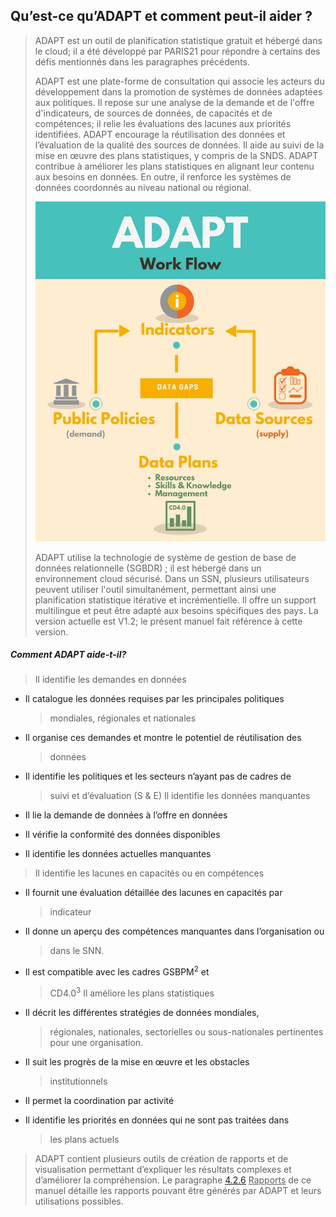 ## Qu’est-ce qu’ADAPT et comment peut-il aider ?

> ADAPT est un outil de planification statistique gratuit et hébergé
> dans le cloud; il a été développé par PARIS21 pour répondre à certains
> des défis mentionnés dans les paragraphes précédents.
>
> ADAPT est une plate-forme de consultation qui associe les acteurs du
> développement dans la promotion de systèmes de données adaptées aux
> politiques. Il repose sur une analyse de la demande et de l'offre
> d'indicateurs, de sources de données, de capacités et de compétences;
> il relie les évaluations des lacunes aux priorités identifiées. ADAPT
> encourage la réutilisation des données et l’évaluation de la qualité
> des sources de données. Il aide au suivi de la mise en œuvre des plans
> statistiques, y compris de la SNDS. ADAPT contribue à améliorer les
> plans statistiques en alignant leur contenu aux besoins en données. En
> outre, il renforce les systèmes de données coordonnés au niveau
> national ou régional.
>
> ![](ADAPTmedia_fr\media\image4.jpeg)
>
> ADAPT utilise la technologie de système de gestion de base de données
> relationnelle (SGBDR) ; il est hébergé dans un environnement cloud
> sécurisé. Dans un SSN, plusieurs utilisateurs peuvent utiliser l'outil
> simultanément, permettant ainsi une planification statistique
> itérative et incrémentielle. Il offre un support multilingue et peut
> être adapté aux besoins spécifiques des pays. La version actuelle est
> V1.2; le présent manuel fait référence à cette version.

##### *Comment ADAPT aide-t-il?*

> Il identifie les demandes en données

-   Il catalogue les données requises par les principales politiques
    > mondiales, régionales et nationales

-   Il organise ces demandes et montre le potentiel de réutilisation des
    > données

-   Il identifie les politiques et les secteurs n’ayant pas de cadres de
    > suivi et d’évaluation (S & E) Il identifie les données manquantes

-   Il lie la demande de données à l’offre en données

-   Il vérifie la conformité des données disponibles

-   Il identifie les données actuelles manquantes

> Il identifie les lacunes en capacités ou en compétences

-   Il fournit une évaluation détaillée des lacunes en capacités par
    > indicateur

-   Il donne un aperçu des compétences manquantes dans l’organisation ou
    > dans le SNN.

-   Il est compatible avec les cadres GSBPM<sup>2</sup> et
    > CD4.0<sup>3</sup> Il améliore les plans statistiques

-   Il décrit les différentes stratégies de données mondiales,
    > régionales, nationales, sectorielles ou sous-nationales
    > pertinentes pour une organisation.

-   Il suit les progrès de la mise en œuvre et les obstacles
    > institutionnels

-   Il permet la coordination par activité

-   Il identifie les priorités en données qui ne sont pas traitées dans
    > les plans actuels

> ADAPT contient plusieurs outils de création de rapports et de
> visualisation permettant d’expliquer les résultats complexes et
> d’améliorer la compréhension. Le paragraphe
> [<u>4.2.6</u>](#bookmark144) <u>Rapports</u> de ce manuel détaille les
> rapports pouvant être générés par ADAPT et leurs utilisations
> possibles.